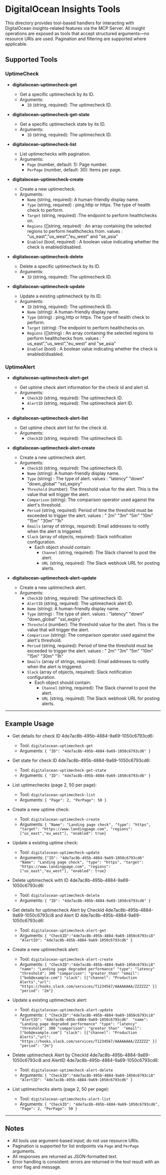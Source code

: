 # DigitalOcean Insights Tools

This directory provides tool-based handlers for interacting with DigitalOcean insights-related features via the MCP
Server. All insight operations are exposed as tools that accept structured arguments—no resource URIs are used.
Pagination and filtering are supported where applicable.

## Supported Tools

### UptimeCheck

- **digitalocean-uptimecheck-get**
    - Get a specific uptimecheck by its ID.
    - Arguments:
        - `ID` (string, required): The uptimecheck ID.

- **digitalocean-uptimecheck-get-state**
    - Get a specific uptimecheck state by its ID.
    - Arguments:
        - `ID` (string, required): The uptimecheck ID.

- **digitalocean-uptimecheck-list**
    - List uptimechecks with pagination.
    - Arguments:
        - `Page` (number, default: 1): Page number.
        - `PerPage` (number, default: 30): Items per page.

- **digitalocean-uptimecheck-create**
    - Create a new uptimecheck.
    - Arguments:
        - `Name` (string, required): A human-friendly display name.
        - `Type`    (string, required) : ping,http or https. The type of health check to perform.
        - `Target`  (string, required)  :The endpoint to perform healthchecks on.
        - `Regions` ([]string, required) : An array containing the selected regions to perform healthchecks from.
          values : "us_east","us_west","eu_west" and "se_asia"
        - `Enabled` (bool, required)     : A boolean value indicating whether the check is enabled/disabled.

- **digitalocean-uptimecheck-delete**
    - Delete a specific uptimecheck by its ID.
    - Arguments:
        - `ID` (string, required): The uptimecheck ID.

- **digitalocean-uptimecheck-update**
    - Update a existing uptimecheck by its ID.
    - Arguments:
        - `ID` (string, required): The uptimecheck ID.
        - `Name` (string): A human-friendly display name.
        - `Type`    (string) : ping,http or https. The type of health check to perform.
        - `Target`  (string)  :The endpoint to perform healthchecks on.
        - `Regions` ([]string) : An array containing the selected regions to perform healthchecks from. values : "
          us_east","us_west","eu_west" and "se_asia"
        - `Enabled` (bool)     : A boolean value indicating whether the check is enabled/disabled.

### UptimeAlert

- **digitalocean-uptimecheck-alert-get**
    - Get uptime check alert information for the check id and alert id.
    - Arguments:
        - `CheckID` (string, required): The uptimecheck ID.
        - `AlertID` (string, required): The uptimecheck alert ID.
        -
- **digitalocean-uptimecheck-alert-list**
    - Get uptime check alert list for the check id.
    - Arguments:
        - `CheckID` (string, required): The uptimecheck ID.

- **digitalocean-uptimecheck-alert-create**
    - Create a new uptimecheck alert.
    - Arguments:
        - `CheckID` (string, required): The uptimecheck ID.
        - `Name` (string): A human-friendly display name.
        - `Type` (string) : The type of alert. values : "latency" "down" "down_global" "ssl_expiry"
        - `Threshold` (number): The threshold value for the alert. This is the value that will trigger the alert.
        - `Comparison` (string): The comparison operator used against the alert's threshold.
        - `Period` (string, required): Period of time the threshold must be exceeded to trigger the alert. values : "
          2m" "3m" "5m" "10m" "15m" "30m" "1h"
        - `Emails` (array of strings, required): Email addresses to notify when the alert is triggered.
        - `Slack` (array of objects, required): Slack notification configuration.
            - Each object should contain:
                - `Channel` (string, required): The Slack channel to post the alert.
                - `URL` (string, required): The Slack webhook URL for posting alerts.

- **digitalocean-uptimecheck-alert-update**
    - Create a new uptimecheck alert.
    - Arguments:
        - `CheckID` (string, required): The uptimecheck ID.
        - `AlertID` (string, required): The uptimecheck alert ID.
        - `Name` (string): A human-friendly display name.
        - `Type` (string) : The type of alert. values : "latency" "down" "down_global" "ssl_expiry"
        - `Threshold` (number): The threshold value for the alert. This is the value that will trigger the alert.
        - `Comparison` (string): The comparison operator used against the alert's threshold.
        - `Period` (string, required): Period of time the threshold must be exceeded to trigger the alert. values : "
          2m" "3m" "5m" "10m" "15m" "30m" "1h"
        - `Emails` (array of strings, required): Email addresses to notify when the alert is triggered.
        - `Slack` (array of objects, required): Slack notification configuration.
            - Each object should contain:
                - `Channel` (string, required): The Slack channel to post the alert.
                - `URL` (string, required): The Slack webhook URL for posting alerts.

---

## Example Usage

- Get details for check ID 4de7ac8b-495b-4884-9a69-1050c6793cd6:
    - Tool: `digitalocean-uptimecheck-get`
    - Arguments: `{ "ID": "4de7ac8b-495b-4884-9a69-1050c6793cd6" }`

- Get state for check ID 4de7ac8b-495b-4884-9a69-1050c6793cd6:
    - Tool: `digitalocean-uptimecheck-get-state`
    - Arguments: `{ "ID": "4de7ac8b-495b-4884-9a69-1050c6793cd6" }`

- List uptimechecks (page 2, 50 per page):
    - Tool: `digitalocean-uptimecheck-list`
    - Arguments: `{ "Page": 2, "PerPage": 50 }`

- Create a new uptime check:
    - Tool: `digitalocean-uptimecheck-create`
    - Arguments:
      `{ "Name": "Landing page check", "type": "https", "target": "https://www.landingpage.com", "regions": ["us_east","eu_west"], "enabled": true}`

- Update a existing uptime check:
    - Tool: `digitalocean-uptimecheck-update`
    - Arguments:
      `{"ID": "4de7ac8b-495b-4884-9a69-1050c6793cd6"  "Name": "Landing page check", "type": "https", "target": "https://www.landingpage.com", "regions": ["us_east","eu_west"], "enabled": true}`

- Delete uptimecheck with ID 4de7ac8b-495b-4884-9a69-1050c6793cd6:
    - Tool: `digitalocean-uptimecheck-delete`
    - Arguments: `{ "ID": "4de7ac8b-495b-4884-9a69-1050c6793cd6" }`


- Get details for uptimecheck Alert by CheckId 4de7ac8b-495b-4884-9a69-1050c6793ci8 and Alert ID
  4de7ac8b-495b-4884-9a69-1050c6793cd6:
    - Tool: `digitalocean-uptimecheck-alert-get`
    - Arguments:
      `{ "CheckID":"4de7ac8b-495b-4884-9a69-1050c6793ci8" "AlertID": "4de7ac8b-495b-4884-9a69-1050c6793cd6" }`

- Create a new uptimecheck alert:
    - Tool: `digitalocean-uptimecheck-alert-create`
    - Arguments:
      `{ "CheckID":"4de7ac8b-495b-4884-9a69-1050c6793ci8" "name": "Landing page degraded performance" "type": "latency" "threshold": 300 "comparison": "greater_than" "email": ["bob@example.com"] "slack": [{"channel": "Production Alerts","url": "https://hooks.slack.com/services/T1234567/AAAAAAAA/ZZZZZZ" }] "period": "2m"}`

- Update a existing uptimecheck alert:
    - Tool: `digitalocean-uptimecheck-alert-update`
    - Arguments:
      `{ "CheckID":"4de7ac8b-495b-4884-9a69-1050c6793ci8"  "AlertID": "4de7ac8b-495b-4884-9a69-1050c6793cd6"  "name": "Landing page degraded performance" "type": "latency" "threshold": 300 "comparison": "greater_than"  "email": ["bob@example.com"] "slack": [{"channel": "Production Alerts","url": "https://hooks.slack.com/services/T1234567/AAAAAAAA/ZZZZZZ" }] "period": "2m"}`

- Delete uptimecheck Alert by CheckId 4de7ac8b-495b-4884-9a69-1050c6793ci8 and AlertID
  4de7ac8b-495b-4884-9a69-1050c6793cd6:
    - Tool: `digitalocean-uptimecheck-alert-delete`
    - Arguments:
      `{ "CheckID":"4de7ac8b-495b-4884-9a69-1050c6793ci8" "AlertID": "4de7ac8b-495b-4884-9a69-1050c6793cd6" }`

- List uptimechecks alerts (page 2, 50 per page):
    - Tool: `digitalocean-uptimechecks-alert-list`
    - Arguments: `{ "CheckID": "4de7ac8b-495b-4884-9a69-1050c6793cd6", "Page": 2, "PerPage": 50 }`

---

## Notes

- All tools use argument-based input; do not use resource URIs.
- Pagination is supported for list endpoints via `Page` and `PerPage` arguments.
- All responses are returned as JSON-formatted text.
- Error handling is consistent: errors are returned in the tool result with an error flag and message.